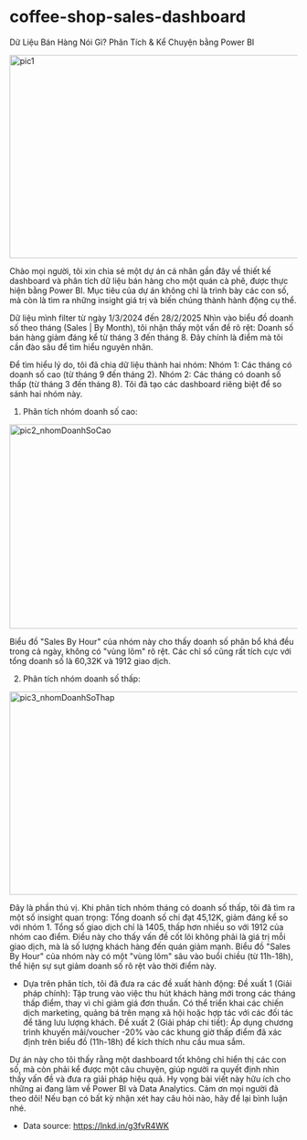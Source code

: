 # coffee-shop-sales-dashboard

Dữ Liệu Bán Hàng Nói Gì? Phân Tích & Kể Chuyện bằng Power BI

<img width="634" height="356" alt="pic1" src="https://github.com/user-attachments/assets/831e8cf8-96b4-44f6-95e4-e28ad9825b7c" />

Chào mọi người, tôi xin chia sẻ một dự án cá nhân gần đây về thiết kế dashboard và phân tích dữ liệu bán hàng cho một quán cà phê, được thực hiện bằng Power BI. Mục tiêu của dự án không chỉ là trình bày các con số, mà còn là tìm ra những insight giá trị và biến chúng thành hành động cụ thể.

Dữ liệu mình filter từ ngày 1/3/2024 đến 28/2/2025
Nhìn vào biểu đồ doanh số theo tháng (Sales | By Month), tôi nhận thấy một vấn đề rõ rệt: Doanh số bán hàng giảm đáng kể từ tháng 3 đến tháng 8. Đây chính là điểm mà tôi cần đào sâu để tìm hiểu nguyên nhân.

Để tìm hiểu lý do, tôi đã chia dữ liệu thành hai nhóm:
Nhóm 1: Các tháng có doanh số cao (từ tháng 9 đến tháng 2).
Nhóm 2: Các tháng có doanh số thấp (từ tháng 3 đến tháng 8).
Tôi đã tạo các dashboard riêng biệt để so sánh hai nhóm này.

1. Phân tích nhóm doanh số cao:
<img width="635" height="358" alt="pic2_nhomDoanhSoCao" src="https://github.com/user-attachments/assets/8cc8bc84-eb50-4db0-ae4b-40ff60013669" />

Biểu đồ "Sales By Hour" của nhóm này cho thấy doanh số phân bổ khá đều trong cả ngày, không có "vùng lõm" rõ rệt. Các chỉ số cũng rất tích cực với tổng doanh số là 60,32K và 1912 giao dịch.

2. Phân tích nhóm doanh số thấp:
<img width="634" height="356" alt="pic3_nhomDoanhSoThap" src="https://github.com/user-attachments/assets/8a4ebb7b-e211-416b-973a-7c16d64185d2" />

Đây là phần thú vị. Khi phân tích nhóm tháng có doanh số thấp, tôi đã tìm ra một số insight quan trọng:
Tổng doanh số chỉ đạt 45,12K, giảm đáng kể so với nhóm 1.
Tổng số giao dịch chỉ là 1405, thấp hơn nhiều so với 1912 của nhóm cao điểm. Điều này cho thấy vấn đề cốt lõi không phải là giá trị mỗi giao dịch, mà là số lượng khách hàng đến quán giảm mạnh.
Biểu đồ "Sales By Hour" của nhóm này có một "vùng lõm" sâu vào buổi chiều (từ 11h-18h), thể hiện sự sụt giảm doanh số rõ rệt vào thời điểm này.

- Dựa trên phân tích, tôi đã đưa ra các đề xuất hành động:
Đề xuất 1 (Giải pháp chính): Tập trung vào việc thu hút khách hàng mới trong các tháng thấp điểm, thay vì chỉ giảm giá đơn thuần. Có thể triển khai các chiến dịch marketing, quảng bá trên mạng xã hội hoặc hợp tác với các đối tác để tăng lưu lượng khách.
Đề xuất 2 (Giải pháp chi tiết): Áp dụng chương trình khuyến mãi/voucher -20% vào các khung giờ thấp điểm đã xác định trên biểu đồ (11h-18h) để kích thích nhu cầu mua sắm.

Dự án này cho tôi thấy rằng một dashboard tốt không chỉ hiển thị các con số, mà còn phải kể được một câu chuyện, giúp người ra quyết định nhìn thấy vấn đề và đưa ra giải pháp hiệu quả. Hy vọng bài viết này hữu ích cho những ai đang làm về Power BI và Data Analytics.
Cảm ơn mọi người đã theo dõi! Nếu bạn có bất kỳ nhận xét hay câu hỏi nào, hãy để lại bình luận nhé.

- Data source: https://lnkd.in/g3fvR4WK
